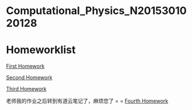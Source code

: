 # Computational_Physics_N2015301020128

# Homeworklist

 [First Homework](https://github.com/LouiVa/Computational_Physics_N2015301020128/blob/master/FirstHomework.md)
 
 [Second Homework](https://github.com/LouiVa/Computational_Physics_N2015301020128/blob/master/SecondHomework.md)
 
 [Third Homework](https://github.com/LouiVa/Computational_Physics_N2015301020128/blob/master/ThirdHomework.md)
 
 老师我的作业之后转到有道云笔记了，麻烦您了 = =
 [Fourth Homework](http://note.youdao.com/noteshare?id=c3f2765826b35b3bc4fcdd0e094cfdea)
 
